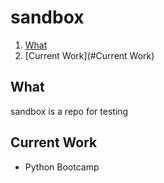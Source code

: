 # sandbox
1. [What](#what)
2. [Current Work](#Current Work)

## What

sandbox is a repo for testing

## Current Work

* Python Bootcamp
